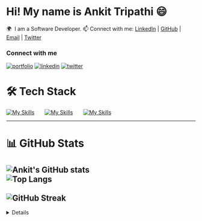 # Hi! My name is Ankit Tripathi 😄
🌍  I am a Software Developer.
📫 Connect with me: [LinkedIn](https://www.linkedin.com/in/ankittripathe)  |  [GitHub](https://github.com/ankittripathe)  |  [Email](mailto:ankittripathe@gmail.com) | 
[Twitter](https://x.com/ankittripathe)


### Connect with me

[![portfolio](https://img.shields.io/badge/my_portfolio-000?style=for-the-badge&logo=ko-fi&logoColor=white)](https://mukeshgehlot-portfolio.vercel.app/)
[![linkedin](https://img.shields.io/badge/linkedin-0A66C2?style=for-the-badge&logo=linkedin&logoColor=white)](www.linkedin.com/in/mukesh-gehlot-2b2b361b2)
[![twitter](https://img.shields.io/badge/twitter-1DA1F2?style=for-the-badge&logo=twitter&logoColor=white)](https://twitter.com/omuksa007)


# 🛠 Tech Stack  
[![My Skills](https://skillicons.dev/icons?i=html,css,javascript)]() &nbsp;&nbsp;&nbsp;&nbsp;&nbsp; 
[![My Skills](https://skillicons.dev/icons?i=react,tailwind)]() &nbsp;&nbsp;&nbsp;&nbsp;&nbsp; 
[![My Skills](https://skillicons.dev/icons?i=git,github,vscode)]() 
&nbsp;&nbsp;&nbsp;&nbsp;&nbsp;

---

# 📊 GitHub Stats  
![Ankit's GitHub stats](https://github-readme-stats.vercel.app/api?username=ankittripathe&show_icons=true&theme=tokyonight&count_private=true&cache_seconds=86400)
<br>
![Top Langs](https://github-readme-stats.vercel.app/api/top-langs/?username=ankittripathe&layout=compact&theme=tokyonight)  
<br>
![GitHub Streak](https://github-readme-streak-stats.herokuapp.com/?user=ankittripathe)
---



<details>
  <h1>📊 GitHub Stats</h1>
  
  <a href="#">![Github stats](https://github-readme-stats.vercel.app/api?username=tandpfun&theme=blueberry&count_private=true&hide_border=true&line_height=20)</a>
  <a href="#">![Top Langs](https://github-readme-stats.vercel.app/api/top-langs/?username=tandpfun&layout=compact&theme=blueberry&count_private=true&hide_border=true)</a>
</details>



